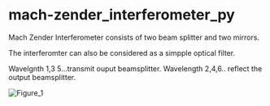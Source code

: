 # mach-zender_interferometer_py

Mach Zender Interferometer consists of two beam splitter and two mirrors.

The interferomter can also be considered as a simpple optical filter.

Wavelgnth 1,3 5...transmit ouput beamsplitter.
Wavelength 2,4,6.. reflect the output beamsplitter.

![Figure_1](https://user-images.githubusercontent.com/30459885/188559150-91ab3780-1f21-40f2-82f8-0fe86d148117.png)

